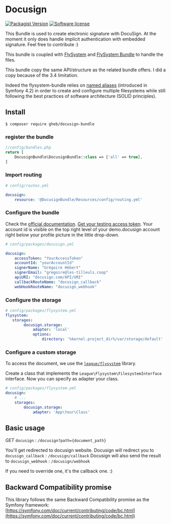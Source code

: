 # Docusign

[![Packagist Version](https://img.shields.io/packagist/v/gheb/docusign-bundle.svg?style=flat-square)](https://packagist.org/packages/gheb/docusign-bundle)
[![Software license](https://img.shields.io/github/license/gregoirehebert/docusign-bundle.svg?style=flat-square)](https://github.com/gregoirehebert/docusign-bundle/blob/master/LICENSE)

This Bundle is used to create electronic signature with DocuSign.
At the moment it only does handle implicit authentication with embedded signature.
Feel free to contribute :)

This bundle is coupled with [FlySystem](https://flysystem.thephpleague.com) and [FlySystem Bundle](https://github.com/thephpleague/flysystem-bundle) to handle the files.

This bundle copy the same API/structure as the related bundle offers.
I did a copy because of the 3.4 limitation.

Indeed the flysystem-bundle relies on [named aliases](https://symfony.com/doc/current/service_container/autowiring.html#dealing-with-multiple-implementations-of-the-same-type) 
(introduced in Symfony 4.2) in order to create and configure multiple filesystems while still 
following the best practices of software architecture (SOLID principles). 

## Install

```shell
$ composer require gheb/docusign-bundle
```

### register the bundle

```php
//config/bundles.php
return [
    DocusignBundle\DocusignBundle::class => ['all' => true],
]
```

### Import routing

```yml
# config/routes.yml

docusign:
    resource: '@DocusignBundle/Resources/config/routing.yml'
```

### Configure the bundle

Check the [official documentation](https://github.com/docusign/qs-php). 
[Get your testing access token](https://developers.docusign.com/oauth-token-generator).
Your account id is visible on the top right level of your demo.docusign account right below your profile picture in the little drop-down.

```yml
# config/packages/docusign.yml

docusign:
    accessToken: "YourAccessToken"
    accountId: "yourAccountId"
    signerName: "Grégoire Hébert"
    signerEmail: "gregoire@les-tilleuls.coop"
    apiURI: "docusign.com/API/URI"
    callbackRouteName: "docusign_callback"
    webHookRouteName: "docusign_webhook"
```

### Configure the storage
```yml
# config/packages/flysystem.yml
flysystem:
   storages:
        docusign.storage:
            adapter: 'local'
            options:
                directory: '%kernel.project_dir%/var/storage/default'
```

### Configure a custom storage

To access the document, we use the [`league/flysystem`](https://flysystem.thephpleague.com) library.

Create a class that implements the `League\Flysystem\FilesystemInterface` interface.
Now you can specify as adapter your class.

```yml
# config/packages/flysystem.yml
docusign:
    # ...
    storages:
        docusign.storage:
            adapter: 'App\Your\Class'
```


## Basic usage

*GET* `docusign` : `/docusign?path={document_path}`

You'll get redirected to docusign website.
Docusign will redirect you to `docusign_callback` : `/docusign/callback`
Docusign will also send the result to `docusign_webhook` : `/docusign/webhook`

If you need to override one, it's the callback one. :)


## Backward Compatibility promise

This library follows the same Backward Compatibility promise as the Symfony framework: [https://symfony.com/doc/current/contributing/code/bc.html](https://symfony.com/doc/current/contributing/code/bc.html)

